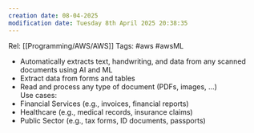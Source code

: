```yaml
---
creation date: 08-04-2025
modification date: Tuesday 8th April 2025 20:38:35
---
```

Rel: [[Programming/AWS/AWS]]
Tags: #aws #awsML 


- Automatically extracts text, handwriting, and data from any scanned documents using AI and ML  
- Extract data from forms and tables  
- Read and process any type of document (PDFs, images, …)  
Use cases:  
- Financial Services (e.g., invoices, financial reports)  
- Healthcare (e.g., medical records, insurance claims)  
- Public Sector (e.g., tax forms, ID documents, passports)